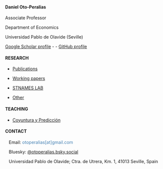<br/><br/>

#### Daniel Oto-Peralías

Associate Professor

Department of Economics

Universidad Pablo de Olavide (Seville)

[Google Scholar profile](https://scholar.google.co.uk/citations?user=AUO5R7QAAAAJ&hl=en) - -  [GitHub profile](https://github.com/otoperalias)



#### RESEARCH

* [Publications](https://otoperalias.github.io/Publications)

* [Working papers](https://otoperalias.github.io/WPs)

* [STNAMES LAB](https://en.stnameslab.com/)

* [Other](https://otoperalias.github.io/Other)

#### TEACHING

* [Coyuntura y Predicción](https://otoperalias.github.io/Coyuntura/clases/intro)

#### CONTACT

&nbsp;&nbsp; Email: <span style="color:steelblue"> otoperalias[at]gmail.com </span>

&nbsp;&nbsp; Bluesky: [@otoperalias.bsky.social](https://bsky.app/profile/otoperalias.bsky.social)

&nbsp;&nbsp; Universidad Pablo de Olavide; Ctra. de Utrera, Km. 1, 41013 Seville, Spain


